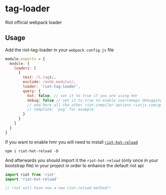 # tag-loader

Riot official webpack loader

## Usage

Add the riot-tag-loader in your `webpack.config.js` file
```js
module.exports = {
  module: {
    loaders: [
      {
        test: /\.tag$/,
        exclude: /node_modules/,
        loader: 'riot-tag-loader',
        query: {
          hot: false, // set it to true if you are using hmr
          debug: false // set it to true to enable sourcemaps debugging
          // add here all the other riot-compiler options riotjs.com/guide/compiler/
          // template: 'pug' for example
        }
      }
    ]
  }
}
```

If you want to enable hmr you will need to install [`riot-hot-reload`](https://www.npmjs.com/package/riot-hot-reload)

```shell
npm i riot-hot-reload -D
```

And afterwards you should import it the `riot-hot-reload` (only once in your bootstrap file) in your project in order to enhance the default riot api

```js
import riot from 'riot'
import 'riot-hot-reload'

// riot will have now a new riot.reload method!!
```
